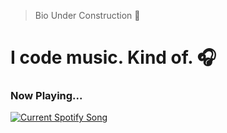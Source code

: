 > Bio Under Construction 🚧

# I code music. Kind of. 🎧

### Now Playing...

<a href="https://www.last.fm/user/qouyang">
  <img src="https://spotify-readme-jet.vercel.app/api" alt="Current Spotify Song">
</a>
